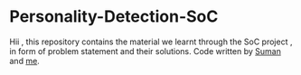 # Personality-Detection-SoC
Hii , this repository contains the material we learnt through the SoC project , in form of problem statement and their solutions.
Code written by [Suman](https://github.com/SumanChaitanyaVarre/ "Suman Chaitanya") and [me](https://github.com/Kajal56/ ).  
